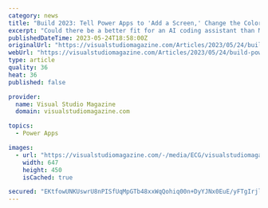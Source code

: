 ```yaml
---
category: news
title: "Build 2023: Tell Power Apps to 'Add a Screen,' Change the Color' and More"
excerpt: "Could there be a better fit for an AI coding assistant than Microsoft's low-code Power Apps? The low code/no code movement was designed from the start to democratize software development, helping \"ordinary business users\" create their own business apps via ..."
publishedDateTime: 2023-05-24T18:58:00Z
originalUrl: "https://visualstudiomagazine.com/Articles/2023/05/24/build-power-apps.aspx?p=1"
webUrl: "https://visualstudiomagazine.com/Articles/2023/05/24/build-power-apps.aspx?p=1"
type: article
quality: 36
heat: 36
published: false

provider:
  name: Visual Studio Magazine
  domain: visualstudiomagazine.com

topics:
  - Power Apps

images:
  - url: "https://visualstudiomagazine.com/-/media/ECG/visualstudiomagazine/Images/introimages/ai_power.jpg"
    width: 647
    height: 450
    isCached: true

secured: "EKtfowUNKUswrU8nPISfUqMpGTb48xxWqQohiq00n+DyYJNx0EuE/yFTgIrjl2YlsfGPARAor7fuB22IkOpk4W3kvbmwjtHGbIUYPYPgF4B+o7468kLHL7HfBJC4LB1oOcprgAJfsqs+P7NB8SEmbotX4ZiYl+LV/q03oT9NCKzC6AOVvZlhixTaVzU/Xh7FQlELbi+ZmfsAkphGhSJupjfJ79cepJXCO637ZykFRZ/axpfyndvDRXVgVXGS+1u98wj3vMWz4DZV1u6R/x2Q3wGIGiTw37dQ587lmQGhIkxJNMT84SyAlDhqU/EllYSDu0rZ6hi346Ip+C6CRHUPI8r+oZtMWKbOLoF4yHRID78=;S/8MlfXk4guatwYlSLXSSA=="
---
```


